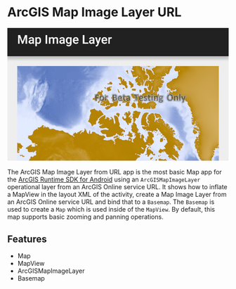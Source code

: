 # ArcGIS Map Image Layer URL

![ArcGIS Map Image Layer App](map-image-layer.png)

The ArcGIS Map Image Layer from URL app is the most basic Map app for the [ArcGIS Runtime SDK for Android](https://developers.arcgis.com/en/android/) using an ```ArcGISMapImageLayer``` operational layer from an ArcGIS Online service URL.
It shows how to inflate a MapView in the layout XML of the activity, create a Map Image Layer from an ArcGIS Online service URL and bind that to a ```Basemap```.  The ```Basemap``` is used to create a ```Map``` which is used inside of the ```MapView```.
By default, this map supports basic zooming and panning operations.

## Features
* Map
* MapView
* ArcGISMapImageLayer
* Basemap